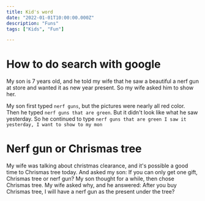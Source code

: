```yaml
---
title: Kid's word
date: "2022-01-01T10:00:00.000Z"
description: "Funs"
tags: ["Kids", "Fun"]

---
```


# How to do search with google

My son is 7 years old, and he told my wife that he saw a beautiful a nerf gun at store and wanted it as new year present. So my wife asked him to show her.

My son first typed `nerf guns`, but the pictures were nearly all red color. Then he typed `nerf guns that are green`. But it didn't look like what he saw yesterday. So he continued to type `nerf guns that are green I saw it yesterday, I want to show to my mon`

# Nerf gun or Chrismas tree

My wife was talking about christmas clearance, and it's possible a good time to Chrismas tree today. And asked my son: If you can only get one gift, Chrismas tree or nerf gun? My son thought for a while, then chose Chrismas tree. My wife asked why, and he answered: After you buy Chrismas tree, I will have a nerf gun as the present under the tree?